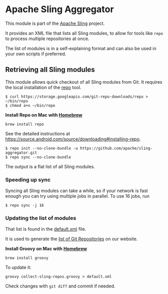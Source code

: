 # Apache Sling Aggregator

This module is part of the [Apache Sling](https://sling.apache.org) project.

It provides an XML file that lists all Sling modules, to allow for tools like `repo` to process multiple repositories at once.

The list of modules is in a self-explaining format and can also be used in your own scripts if preferred.

## Retrieving all Sling modules

This module allows quick checkout of all Sling modules from Git. It requires
the local installation of the [repo](https://android.googlesource.com/tools/repo) tool.

```
$ curl https://storage.googleapis.com/git-repo-downloads/repo > ~/bin/repo
$ chmod a+x ~/bin/repo
```

**Install Repo on Mac with [Homebrew](https://brew.sh)**

    brew install repo

See the detailed instructions at https://source.android.com/source/downloading#installing-repo.

```
$ repo init --no-clone-bundle -u https://github.com/apache/sling-aggregator.git
$ repo sync --no-clone-bundle
```

The output is a flat list of all Sling modules.

### Speeding up sync

Syncing all Sling modules can take a while, so if your network is fast enough you can try using multiple jobs in parallel. To use 16 jobs, run

```
$ repo sync -j 16
```

### Updating the list of modules

That list is found in the [default.xml](./default.xml) file.

It is used to generate the [list of Git Repositories](http://sling.apache.org/repolist.html) on our website.

**Install Groovy on Mac with [Homebrew](https://brew.sh)**

    brew install groovy

To update it:

    groovy collect-sling-repos.groovy > default.xml

Check changes with `git diff` and commit if needed.
